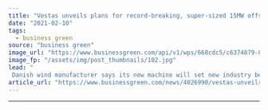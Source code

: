 ```yaml
---
title: "Vestas unveils plans for record-breaking, super-sized 15MW offshore wind turbine"
date: "2021-02-10"
tags: 
  - business green
source: "business green"
image_url: "https://www.businessgreen.com/api/v1/wps/668cdc5/c6374879-8d53-4760-84e6-8baa779472a3/4/A-rendering-of-Vestas-next-generation-turbine-185x114.jpg"
image_fp: "/assets/img/post_thumbnails/102.jpg"
lead: "
 Danish wind manufacturer says its new machine will set new industry benchmarks for rotor diameter, swept area, and power ..."
article_url: "https://www.businessgreen.com/news/4026990/vestas-unveils-plans-record-breaking-super-sized-15mw-offshore-wind-turbine"
---
```


---

